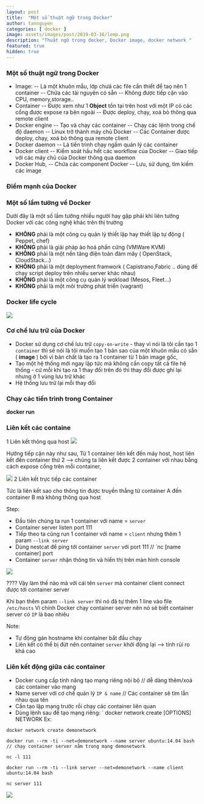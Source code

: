```yaml
---
layout: post
title:  "Một số thuật ngữ trong Docker"
author: tannguyen
categories: [ docker ]
image: assets/images/post/2019-03-16/lemp.png
description: "Thuật ngữ trong docker, Docker image, docker network "
featured: true
hidden: true
---
```


### Một số thuật ngữ trong Docker
* Image: 
 -- Là một khuôn mẫu, lớp chưá các file cần thiết để taọ nên 1 container
 -- Chứa các tài nguyên có sẵn 
 -- Không được tiếp cận vào CPU, memory,storage..
 * Container
 -- Được xem như 1 **Object** tồn tại trên host với một IP có các cổng được expose ra bên ngoài
 -- Được deploy, chạy, xoá bỏ thông qua remote client
 * Docker engine 
 -- Tạo và chạy các container
 -- Chạy các lệnh trong chế độ daemon
 -- Linux trở thành máy chủ Docker
 -- Các Container được deploy, chạy, xoá bỏ thông qua remote client 
 * Docker daemon
 -- Là tiến trình chạy ngầm quản lý các container
 * Docker client
 -- Kiểm soát hầu hết các workflow của Docker
 -- Giao tiếp với các máy chủ của Docker thông qua daemon
 * Docker Hub,
 -- Chứa các component Docker
 -- Lưu, sử dụng, tìm kiếm các image 
 ### Điểm mạnh của Docker
 ### Một số lầm tưởng về Docker
 Dưới đây là một số lầm tưởng nhiều người hay gặp phải khi liên tưởng Docker với các công nghệ khác trên thị trường
 * **KHÔNG** phải là một công cụ quản lý thiết lập hay thiết lập tự động ( Peppet, chef)
 * **KHÔNG** phải là giải pháp ảo hoá phần cứng (VMWare KVM)
 * **KHÔNG** phải là một nền tảng điện toán đám mây ( OpenStack, CloudStack...)
 * **KHÔNG** phải là một deployment framwork ( Capistrano,Fabric .. dùng để chạy script deploy trên nhiều server khác nhau)
 * **KHÔNG** phải là một công cụ quản lý wokload (Mesos, Fleet...)
 * **KHÔNG** phải là một môi trường phát triển (vagrant)
 ### Docker life cycle
 <img src="https://i.ibb.co/3yjcMPB/image.png">
  
 ### Cơ chế lưu trữ của Docker
 * Docker sử dụng cơ chế lưu trữ `copy-on-write` - thay vì nói là tôi cần tạo 1 `container` thì sẽ nói 
  là tôi muốn tạo 1 bản sao của một khuôn mẫu có sẵn ( **image** ) bởi vì bản chất là tạo ra 1 container từ 1 bản image gốc,
 * Tạo một hệ thống mới ngay lập tức mà không cần copy tất cả file hệ thống - cứ mỗi khi tạo ra 1 thay đổi trên đó thì thay đổi được ghi lại nhưng ở 1 vùng lưu trữ khác 
 * Hệ thống lưu trữ lại mỗi thay đổi 
 
 ### Chạy các tiến trình trong Container 
 **docker run**
 
 
 ### Liên kết các containe
 
 1 Liên kết thông qua host
  <img src="https://i.ibb.co/MPx2GN0/image.png">
  
  Hướng tiếp cận này như sau, Từ 1 container liên kết đến máy host, host liên kết đến container thứ 2 --> chúng ta liên kết được 2 container với nhau
  bằng cách expose cổng trên mỗi container,
  
  <img src="https://i.ibb.co/QYbvTT4/image.png">
 2 Liên kết trực tiếp các container
 
  Tức là liên kết sao cho thông tin được truyền thẳng từ container A đến container B mà không thông qua host
  
  Step: 
   * Đầu tiên chúng ta run 1 container với name = `server`
   * Container server listen port 111
   * Tiếp theo ta cũng run 1 container với name = `client` nhưng thêm 1 param `--link server`
   * Dùng nestcat để ping tới container `server` với port 111 // `nc [name container] port 
   * Container `server` nhận thông tin và hiển thị trên màn hình console
   
  <img src="https://i.ibb.co/yQzQg6N/image.png">
  
  ???? Vậy làm thế nào mà với cái tên `server` mà container client connect được tới container server 
  
  Khi bạn thêm param `--link server` thì nó đã tự thêm 1 line vào file `/etc/hosts`
  Vì chính Docker chạy container server nên nó sẽ biết container server có `IP` là bao nhiêu
  
  Note: 
   * Tự động gán hostname khi container bắt đầu chạy 
   * Liên kết có thể bị đứt nên container `server` khởi động lại --> tính rủi ro khá cao
   
 ### Liên kết động giữa các container
  * Docker cung cấp tính năng tạo mạng riêng nội bộ // dễ dàng thêm/xoá các container vào mạng 
  * Name server với cơ chế quản lý `IP & name` // Các container sẽ tìm lẫn nhau qua tên 
  * Cần tạo lập mạng trước rồi chạy các container liên quan
  * Dùng lệnh sau để tạo mạng riêng: ` docker network create [OPTIONS] NETWORK
Ex:

```
docker network create demonetwork

docker run --rm -ti --net=demonetwork --name server ubuntu:14.04 bash // chạy container server nằm trong mạng demonetwork 

nc -l 111
```

```
docker run --rm -ti --link server --net=demonetwork --name client ubuntu:14.04 bash 

nc server 111
```

<img src="https://i.ibb.co/jH7JBW8/image.png">

  
